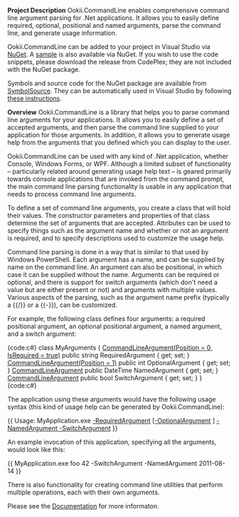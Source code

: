 **Project Description**
Ookii.CommandLine enables comprehensive command line argument parsing for .Net applications. It allows you to easily define required, optional, positional and named arguments, parse the command line, and generate usage information.

Ookii.CommandLine can be added to your project in Visual Studio via [NuGet](https://nuget.org/packages/Ookii.CommandLine). A [sample](https://nuget.org/packages/Ookii.CommandLine.Sample) is also available via NuGet. If you wish to use the code snippets, please download the release from CodePlex; they are not included with the NuGet package.

Symbols and source code for the NuGet package are available from [SymbolSource](http://www.symbolsource.org/Public/Metadata/NuGet/Project/Ookii.CommandLine/2.2). They can be automatically used in Visual Studio by following [these instructions](http://www.symbolsource.org/Public/Home/VisualStudio).

**Overview**
Ookii.CommandLine is a library that helps you to parse command line arguments for your applications. It allows you to easily define a set of accepted arguments, and then parse the command line supplied to your application for those arguments. In addition, it allows you to generate usage help from the arguments that you defined which you can display to the user.

Ookii.CommandLine can be used with any kind of .Net application, whether Console, Windows Forms, or WPF. Although a limited subset of functionality – particularly related around generating usage help text – is geared primarily towards console applications that are invoked from the command prompt, the main command line parsing functionality is usable in any application that needs to process command line arguments.

To define a set of command line arguments, you create a class that will hold their values. The constructor parameters and properties of that class determine the set of arguments that are accepted. Attributes can be used to specify things such as the argument name and whether or not an argument is required, and to specify descriptions used to customize the usage help.

Command line parsing is done in a way that is similar to that used by Windows PowerShell. Each argument has a name, and can be supplied by name on the command line. An argument can also be positional, in which case it can be supplied without the name. Arguments can be required or optional, and there is support for switch arguments (which don't need a value but are either present or not) and arguments with multiple values. Various aspects of the parsing, such as the argument name prefix (typically a {{/}} or a {{-}}), can be customized.

For example, the following class defines four arguments: a required positional argument, an optional positional argument, a named argument, and a switch argument:

{code:c#}
class MyArguments
{
    [CommandLineArgument(Position = 0, IsRequired = true)](CommandLineArgument(Position-=-0,-IsRequired-=-true))
    public string RequiredArgument { get; set; }
    [CommandLineArgument(Position = 1)](CommandLineArgument(Position-=-1))
    public int OptionalArgument { get; set; }
    [CommandLineArgument](CommandLineArgument)
    public DateTime NamedArgument { get; set; }
    [CommandLineArgument](CommandLineArgument)
    public bool SwitchArgument { get; set; }
}
{code:c#}

The application using these arguments would have the following usage syntax (this kind of usage help can be generated by Ookii.CommandLine):

{{
Usage: MyApplication.exe [-RequiredArgument](-RequiredArgument) <String> [[-OptionalArgument]([-OptionalArgument) <Number>] [-NamedArgument <DateTime>](-NamedArgument-_DateTime_) [-SwitchArgument](-SwitchArgument)
}}

An example invocation of this application, specifying all the arguments, would look like this:

{{
MyApplication.exe foo 42 -SwitchArgument -NamedArgument 2011-08-14
}}

There is also functionality for creating command line utilities that perform multiple operations, each with their own arguments.

Please see the [Documentation](Documentation) for more informaton.